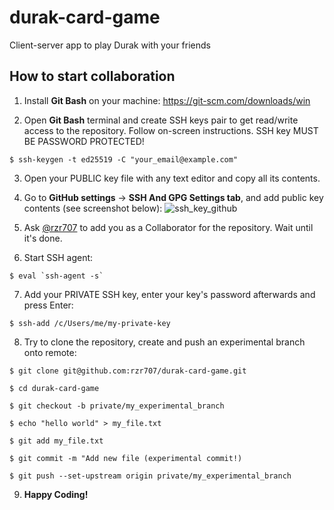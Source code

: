 # durak-card-game
Client-server app to play Durak with your friends

## How to start collaboration

1. Install **Git Bash** on your machine: https://git-scm.com/downloads/win

2. Open **Git Bash** terminal and create SSH keys pair to get read/write access to the repository. Follow on-screen instructions. SSH key MUST BE PASSWORD PROTECTED!

```
$ ssh-keygen -t ed25519 -C "your_email@example.com"
```

3. Open your PUBLIC key file with any text editor and copy all its contents.


4. Go to **GitHub settings** -> **SSH And GPG Settings tab**, and add public key contents (see screenshot below):
![ssh_key_github](https://github.com/user-attachments/assets/5d619e27-3a6e-48ac-9306-ec45351505eb)

5. Ask [@rzr707](https://github.com/rzr707) to add you as a Collaborator for the repository. Wait until it's done.

6. Start SSH agent: 

``` 
$ eval `ssh-agent -s`
```

7. Add your PRIVATE SSH key, enter your key's password afterwards and press Enter:

```
$ ssh-add /c/Users/me/my-private-key
```

8. Try to clone the repository, create and push an experimental branch onto remote:
  
```
$ git clone git@github.com:rzr707/durak-card-game.git

$ cd durak-card-game

$ git checkout -b private/my_experimental_branch

$ echo "hello world" > my_file.txt

$ git add my_file.txt

$ git commit -m "Add new file (experimental commit!)

$ git push --set-upstream origin private/my_experimental_branch
```


9. **Happy Coding!**
